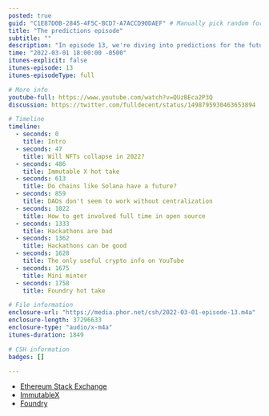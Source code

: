 ```yaml
---
posted: true
guid: "C1E87D0B-2845-4F5C-BCD7-A7ACCD90DAEF" # Manually pick random for each episode
title: "The predictions episode"
subtitle: ""
description: "In episode 13, we're diving into predictions for the future of crypto. Will NFTs crash in 2022? We explore the potential challenges facing this emerging market. We also review the Super Bowl LVI commercials and give our hot takes on projects like Immutable X, chains like Solana, and the future of DAOs. Plus, learn how to get involved full-time in open source, the pros and cons of hackathons, and the best YouTube channels for crypto info. Don't miss out on valuable insights and predictions for the future of crypto! Watch the video now and join the conversation."
time: "2022-03-01 18:00:00 -0500"
itunes-explicit: false
itunes-episode: 13
itunes-episodeType: full

# More info
youtube-full: https://www.youtube.com/watch?v=QUzBEca2P3Q
discussion: https://twitter.com/fulldecent/status/1498795930463653894

# Timeline
timeline:
  - seconds: 0
    title: Intro
  - seconds: 47
    title: Will NFTs collapse in 2022?
  - seconds: 486
    title: Immutable X hot take
  - seconds: 613
    title: Do chains like Solana have a future?
  - seconds: 859
    title: DAOs don't seem to work without centralization
  - seconds: 1022
    title: How to get involved full time in open source
  - seconds: 1333
    title: Hackathons are bad
  - seconds: 1362
    title: Hackathons can be good
  - seconds: 1628
    title: The only useful crypto info on YouTube
  - seconds: 1675
    title: Mini minter
  - seconds: 1758
    title: Foundry hot take

# File information
enclosure-url: "https://media.phor.net/csh/2022-03-01-episode-13.m4a"
enclosure-length: 37296633
enclosure-type: "audio/x-m4a"
itunes-duration: 1849

# CSH information
badges: []

---
```


- [Ethereum Stack Exchange](https://ethereum.stackexchange.com)
- [ImmutableX](https://www.immutable.com)
- [Foundry](https://github.com/foundry-rs/foundry)

<!--end of quick notes-->

